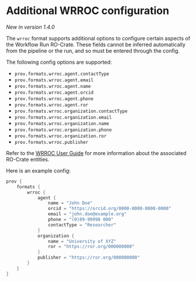 # Additional WRROC configuration

*New in version 1.4.0*

The `wrroc` format supports additional options to configure certain aspects of the Workflow Run RO-Crate. These fields cannot be inferred automatically from the pipeline or the run, and so must be entered through the config.

The following config options are supported:

- `prov.formats.wrroc.agent.contactType`
- `prov.formats.wrroc.agent.email`
- `prov.formats.wrroc.agent.name`
- `prov.formats.wrroc.agent.orcid`
- `prov.formats.wrroc.agent.phone`
- `prov.formats.wrroc.agent.ror`
- `prov.formats.wrroc.organization.contactType`
- `prov.formats.wrroc.organization.email`
- `prov.formats.wrroc.organization.name`
- `prov.formats.wrroc.organization.phone`
- `prov.formats.wrroc.organization.ror`
- `prov.formats.wrroc.publisher`

Refer to the [WRROC User Guide](https://www.researchobject.org/workflow-run-crate/) for more information about the associated RO-Crate entities.

Here is an example config:

```groovy
prov {
    formats {
        wrroc {
            agent {
                name = "John Doe"
                orcid = "https://orcid.org/0000-0000-0000-0000"
                email = "john.doe@example.org"
                phone = "(0)89-99998 000"
                contactType = "Researcher"
            }
            organization {
                name = "University of XYZ"
                ror = "https://ror.org/000000000"
            }
            publisher = "https://ror.org/000000000"
        }
    }
}
```
